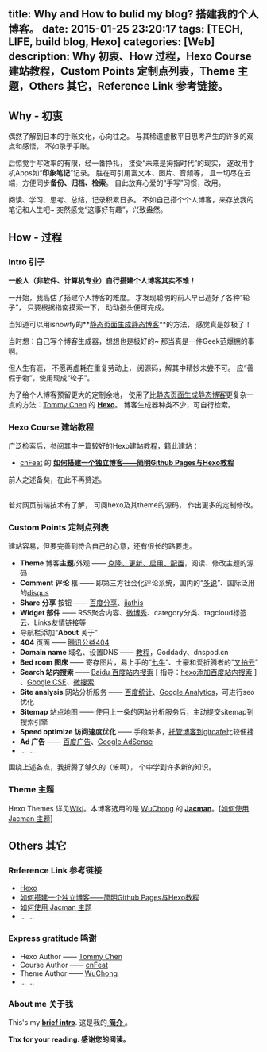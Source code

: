 title: Why and How to bulid my blog? 搭建我的个人博客。
date: 2015-01-25 23:20:17
tags: [TECH, LIFE, build blog, Hexo]
categories: [Web]
description: Why 初衷、How 过程，Hexo Course 建站教程，Custom Points 定制点列表，Theme 主题，Others 其它，Reference Link 参考链接。
---
## Why - 初衷

偶然了解到日本的手账文化，心向往之。
与其稀遗虚散平日思考产生的许多的观点和感悟，
不如录于手账。

后惊觉手写效率的有限，经一番挣扎，
接受“未来是拇指时代”的现实，
遂改用手机Apps如“**印象笔记**”记录。
胜在可引用富文本、图片、音频等，
且一切尽在云端，方便同步**备份、归档、检索**。
自此放弃心爱的“手写”习惯，改用。

阅读、学习、思考、总结，记录积累日多。
不如自己搭个个人博客，来存放我的笔记和人生吧~
突然感觉“这事好有趣”，兴致盎然。

<span style="display: none;">
发到CSDN类技术博客、QQ空间，始终感觉不合适。
一，气氛不对；
二，难以支持它与印象笔记、微博、微信及其它Apps的联动。
每天自动生成、配置、推送、分享我的新记录，
</span>

## How - 过程

### Intro 引子

**一般人（非软件、计算机专业）自行搭建个人博客其实不难！**

一开始，我高估了搭建个人博客的难度。
才发现聪明的前人早已造好了各种“轮子”，
只要根据指南摸索一下，
动动指头便可完成。

当知道可以用isnowfy的**[静态页面生成静态博客](http://isnowfy.github.io/about-simple-cn.html)**的方法，
感觉真是妙极了！

当时想：自己写个博客生成器，想想也是极好的~
那当真是一件Geek范爆棚的事啊。

但人生有涯，
不愿再虚耗在重复劳动上，
阅源码，解其中精妙未尝不可。
应“善假于物”，使用现成“轮子”。

为了给个人博客预留更大的定制余地，
使用了比[静态页面生成静态博客](http://isnowfy.github.io/about-simple-cn.html)更复杂一点的方法：[Tommy Chen](http://zespia.tw/) 的 **[Hexo](http://hexo.io/)**。
博客生成器种类不少，可自行检索。
<br/>

### Hexo Course 建站教程

广泛检索后，参阅其中一篇较好的Hexo建站教程，籍此建站：
- [cnFeat](http://cnfeat.com/) 的 [**如何搭建一个独立博客——简明Github Pages与Hexo教程**](http://cnfeat.com/2014/05/10/2014-05-11-how-to-build-a-blog/)

前人之述备矣，在此不再赘述。

<br/>若对网页前端技术有了解，
可阅hexo及其theme的源码，
作出更多的定制修改。
<br/>

### Custom Points 定制点列表

建站容易，但要完善到符合自己的心意，还有很长的路要走。

- **Theme** 博客**主题**/外观 —— [克隆、更新、启用、配置](http://cnfeat.com/2014/05/10/2014-05-11-how-to-build-a-blog/#用Hexo克隆主题)，阅读、修改主题的源码
- **Comment** **评论** 框 —— 即第三方社会化评论系统，国内的“[多说](http://duoshuo.com/)”、国际泛用的[disqus](https://disqus.com/)
- **Share** **分享** 按钮 —— [百度分享](http://share.baidu.com/)、[jiathis](http://www.jiathis.com/)
- **Widget 部件** —— RSS聚合内容、[微博秀](http://jssdk.sinaapp.com/widget/weiboshow.php)、category分类、tagcloud标签云、Links友情链接等
- 导航栏添加“**About** 关于”
- **404** 页面 —— [腾讯公益404](http://www.qq.com/404/)
- **Domain name** 域名、设置DNS —— [教程](http://zipperary.com/2013/05/27/domain-name-and-dns/)，Goddady、dnspod.cn
- **Bed room 图床**  —— 寄存图片，易上手的“[七牛](http://www.qiniu.com/)”、土豪和爱折腾者的“[又拍云](https://www.upyun.com/index.html)”
- **Search 站内搜索** —— [Baidu 百度站内搜索](http://zhanzhang.baidu.com/guide/index) [ 指导：[hexo添加百度站内搜索](http://gengbiao.me/hexo/hexo%E6%B7%BB%E5%8A%A0%E7%99%BE%E5%BA%A6%E7%AB%99%E5%86%85%E6%90%9C%E7%B4%A2/) ] 、[Google CSE](https://www.google.com/cse/)、[微搜索](http://tinysou.com/)
- **Site analysis** 网站分析服务 —— [百度统计](http://tongji.baidu.com/web/welcome/login)、[Google Analytics](http://www.google.com/analytics/)，可进行seo优化
- **Sitemap** 站点地图 —— 使用上一条的网站分析服务后，主动提交sitemap到搜索引擎
- **Speed optimize 访问速度优化** —— 手段繁多，[托管博客到gitcafe](http://zipperary.com/2013/11/23/hexo-to-gitcafe/)比较便捷
- **Ad 广告** —— [百度广告](http://adm.baidu.com/index.html)、[Google AdSense](http://www.google.cn/intl/zh-CN/ads/ads_1.html)
- ... ...

围绕上述各点，我折腾了够久的（笨啊），
个中学到许多新的知识。
<br/>

### Theme 主题

Hexo Themes 详见[Wiki](https://github.com/hexojs/hexo/wiki/themes)。本博客选用的是 [WuChong](http://wuchong.me/) 的 [**Jacman**](https://github.com/wuchong/jacman)。[[如何使用 Jacman 主题](http://wuchong.me/blog/2014/11/20/how-to-use-jacman/)]

## Others 其它

### Reference Link 参考链接
- [Hexo](http://hexo.io/)
- [如何搭建一个独立博客——简明Github Pages与Hexo教程](http://cnfeat.com/2014/05/10/2014-05-11-how-to-build-a-blog/)
- [如何使用 Jacman 主题](http://wuchong.me/blog/2014/11/20/how-to-use-jacman/)
- ... ...

### Express gratitude 鸣谢
- Hexo Author —— [Tommy Chen](http://zespia.tw/)
- Course Author —— [cnFeat](http://cnfeat.com/)
- Theme Author —— [WuChong](http://wuchong.me/)
- ... ...

### About me 关于我
This's my [**brief intro**](/about). 这是我的[ **简介** ](/about)。

**Thx for your reading. 感谢您的阅读。**
<br/>